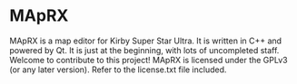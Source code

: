 # MApRX
MApRX is a map editor for Kirby Super Star Ultra. It is written in C++ and powered by Qt. It is just at the beginning, with lots of uncompleted staff. Welcome to contribute to this project!
MApRX is licensed under the GPLv3 (or any later version). Refer to the license.txt file included.
